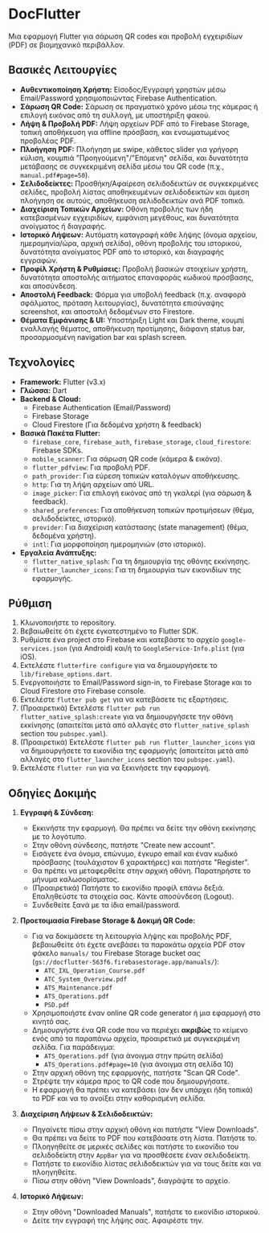 # DocFlutter

Μια εφαρμογή Flutter για σάρωση QR codes και προβολή εγχειριδίων (PDF) σε βιομηχανικό περιβάλλον.

## Βασικές Λειτουργίες

*   **Αυθεντικοποίηση Χρήστη:** Είσοδος/Εγγραφή χρηστών μέσω Email/Password χρησιμοποιώντας Firebase Authentication.
*   **Σάρωση QR Code:** Σάρωση σε πραγματικό χρόνο μέσω της κάμερας ή επιλογή εικόνας από τη συλλογή, με υποστήριξη φακού.
*   **Λήψη & Προβολή PDF:** Λήψη αρχείων PDF από το Firebase Storage, τοπική αποθήκευση για offline πρόσβαση, και ενσωματωμένος προβολέας PDF.
*   **Πλοήγηση PDF:** Πλοήγηση με swipe, κάθετος slider για γρήγορη κύλιση, κουμπιά "Προηγούμενη"/"Επόμενη" σελίδα, και δυνατότητα μετάβασης σε συγκεκριμένη σελίδα μέσω του QR code (π.χ., `manual.pdf#page=50`).
*   **Σελιδοδείκτες:** Προσθήκη/Αφαίρεση σελιδοδεικτών σε συγκεκριμένες σελίδες, προβολή λίστας αποθηκευμένων σελιδοδεικτών και άμεση πλοήγηση σε αυτούς, αποθήκευση σελιδοδεικτών ανά PDF τοπικά.
*   **Διαχείριση Τοπικών Αρχείων:** Οθόνη προβολής των ήδη κατεβασμένων εγχειριδίων, εμφάνιση μεγέθους, και δυνατότητα ανοίγματος ή διαγραφής.
*   **Ιστορικό Λήψεων:** Αυτόματη καταγραφή κάθε λήψης (όνομα αρχείου, ημερομηνία/ώρα, αρχική σελίδα), οθόνη προβολής του ιστορικού, δυνατότητα ανοίγματος PDF από το ιστορικό, και διαγραφής εγγραφών.
*   **Προφίλ Χρήστη & Ρυθμίσεις:** Προβολή βασικών στοιχείων χρήστη, δυνατότητα αποστολής αιτήματος επαναφοράς κωδικού πρόσβασης, και αποσύνδεση.
*   **Αποστολή Feedback:** Φόρμα για υποβολή feedback (π.χ. αναφορά σφάλματος, πρόταση λειτουργίας), δυνατότητα επισύναψης screenshot, και αποστολή δεδομένων στο Firestore.
*   **Θέματα Εμφάνισης & UI:** Υποστήριξη Light και Dark theme, κουμπί εναλλαγής θέματος, αποθήκευση προτίμησης, διάφανη status bar, προσαρμοσμένη navigation bar και splash screen.

## Τεχνολογίες

*   **Framework:** Flutter (v3.x)
*   **Γλώσσα:** Dart
*   **Backend & Cloud:**
    *   Firebase Authentication (Email/Password)
    *   Firebase Storage
    *   Cloud Firestore (Για δεδομένα χρήστη & feedback)
*   **Βασικά Πακέτα Flutter:**
    *   `firebase_core`, `firebase_auth`, `firebase_storage`, `cloud_firestore`: Firebase SDKs.
    *   `mobile_scanner`: Για σάρωση QR code (κάμερα & εικόνα).
    *   `flutter_pdfview`: Για προβολή PDF.
    *   `path_provider`: Για εύρεση τοπικών καταλόγων αποθήκευσης.
    *   `http`: Για τη λήψη αρχείων από URL.
    *   `image_picker`: Για επιλογή εικόνας από τη γκαλερί (για σάρωση & feedback).
    *   `shared_preferences`: Για αποθήκευση τοπικών προτιμήσεων (θέμα, σελιδοδείκτες, ιστορικό).
    *   `provider`: Για διαχείριση κατάστασης (state management) (θέμα, δεδομένα χρήστη).
    *   `intl`: Για μορφοποίηση ημερομηνιών (στο ιστορικό).
*   **Εργαλεία Ανάπτυξης:**
    *   `flutter_native_splash`: Για τη δημιουργία της οθόνης εκκίνησης.
    *   `flutter_launcher_icons`: Για τη δημιουργία των εικονιδίων της εφαρμογής.

## Ρύθμιση

1.  Κλωνοποιήστε το repository.
2.  Βεβαιωθείτε ότι έχετε εγκατεστημένο το Flutter SDK.
3.  Ρυθμίστε ένα project στο Firebase και κατεβάστε το αρχείο `google-services.json` (για Android) και/ή το `GoogleService-Info.plist` (για iOS).
4.  Εκτελέστε `flutterfire configure` για να δημιουργήσετε το `lib/firebase_options.dart`.
5.  Ενεργοποιήστε το Email/Password sign-in, το Firebase Storage και το Cloud Firestore στο Firebase console.
6.  Εκτελέστε `flutter pub get` για να κατεβάσετε τις εξαρτήσεις.
7.  (Προαιρετικά) Εκτελέστε `flutter pub run flutter_native_splash:create` για να δημιουργήσετε την οθόνη εκκίνησης (απαιτείται μετά από αλλαγές στο `flutter_native_splash` section του `pubspec.yaml`).
8.  (Προαιρετικά) Εκτελέστε `flutter pub run flutter_launcher_icons` για να δημιουργήσετε τα εικονίδια της εφαρμογής (απαιτείται μετά από αλλαγές στο `flutter_launcher_icons` section του `pubspec.yaml`).
9.  Εκτελέστε `flutter run` για να ξεκινήσετε την εφαρμογή.

## Οδηγίες Δοκιμής

1.  **Εγγραφή & Σύνδεση:**
    *   Εκκινήστε την εφαρμογή. Θα πρέπει να δείτε την οθόνη εκκίνησης με το λογότυπο.
    *   Στην οθόνη σύνδεσης, πατήστε "Create new account".
    *   Εισάγετε ένα όνομα, επώνυμο, έγκυρο email και έναν κωδικό πρόσβασης (τουλάχιστον 6 χαρακτήρες) και πατήστε "Register".
    *   Θα πρέπει να μεταφερθείτε στην αρχική οθόνη. Παρατηρήστε το μήνυμα καλωσορίσματος.
    *   (Προαιρετικά) Πατήστε το εικονίδιο προφίλ επάνω δεξιά. Επαληθεύστε τα στοιχεία σας. Κάντε αποσύνδεση (Logout).
    *   Συνδεθείτε ξανά με τα ίδια email/password.

2.  **Προετοιμασία Firebase Storage & Δοκιμή QR Code:**
    *   Για να δοκιμάσετε τη λειτουργία λήψης και προβολής PDF, βεβαιωθείτε ότι έχετε ανεβάσει τα παρακάτω αρχεία PDF στον φάκελο `manuals/` του Firebase Storage bucket σας (`gs://docflutter-563f6.firebasestorage.app/manuals/`):
        *   `ATC_IXL_Operation_Course.pdf`
        *   `ATC_System_Overview.pdf`
        *   `ATS_Maintenance.pdf`
        *   `ATS_Operations.pdf`
        *   `PSD.pdf`
    *   Χρησιμοποιήστε έναν online QR code generator ή μια εφαρμογή στο κινητό σας.
    *   Δημιουργήστε ένα QR code που να περιέχει **ακριβώς** το κείμενο ενός από τα παραπάνω αρχεία, προαιρετικά με συγκεκριμένη σελίδα. Για παράδειγμα:
        *   `ATS_Operations.pdf` (για άνοιγμα στην πρώτη σελίδα)
        *   `ATS_Operations.pdf#page=10` (για άνοιγμα στη σελίδα 10)
    *   Στην αρχική οθόνη της εφαρμογής, πατήστε "Scan QR Code".
    *   Στρέψτε την κάμερα προς το QR code που δημιουργήσατε.
    *   Η εφαρμογή θα πρέπει να κατεβάσει (αν δεν υπάρχει ήδη τοπικά) το PDF και να το ανοίξει στην καθορισμένη σελίδα.

3.  **Διαχείριση Λήψεων & Σελιδοδεικτών:**
    *   Πηγαίνετε πίσω στην αρχική οθόνη και πατήστε "View Downloads".
    *   Θα πρέπει να δείτε το PDF που κατεβάσατε στη λίστα. Πατήστε το.
    *   Πλοηγηθείτε σε μερικές σελίδες και πατήστε το εικονίδιο του σελιδοδείκτη στην `AppBar` για να προσθέσετε έναν σελιδοδείκτη.
    *   Πατήστε το εικονίδιο λίστας σελιδοδεικτών για να τους δείτε και να πλοηγηθείτε.
    *   Πίσω στην οθόνη "View Downloads", διαγράψτε το αρχείο.

4.  **Ιστορικό Λήψεων:**
    *   Στην οθόνη "Downloaded Manuals", πατήστε το εικονίδιο ιστορικού.
    *   Δείτε την εγγραφή της λήψης σας. Αφαιρέστε την.
